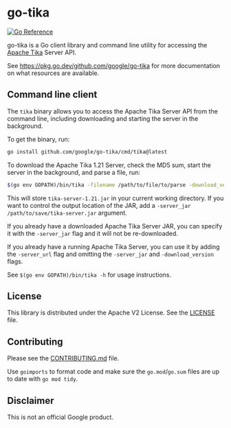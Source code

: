 # go-tika

[![Go Reference](https://pkg.go.dev/badge/github.com/google/go-tika.svg)](https://pkg.go.dev/github.com/google/go-tika)

go-tika is a Go client library and command line utility for accessing the [Apache Tika](http://tika.apache.org) Server API.

See https://pkg.go.dev/github.com/google/go-tika for more documentation on what resources are available.

## Command line client

The `tika` binary allows you to access the Apache Tika Server API from the command line, including downloading and starting the server in the background.

To get the binary, run:

```bash
go install github.com/google/go-tika/cmd/tika@latest
```

To download the Apache Tika 1.21 Server, check the MD5 sum, start the server in the background, and parse a file, run:

```bash
$(go env GOPATH)/bin/tika -filename /path/to/file/to/parse -download_version 1.21 parse
```

This will store `tika-server-1.21.jar` in your current working directory. If you want to control the output location of the JAR, add a `-server_jar /path/to/save/tika-server.jar` argument.

If you already have a downloaded Apache Tika Server JAR, you can specify it with the `-server_jar` flag and it will not be re-downloaded.

If you already have a running Apache Tika Server, you can use it by adding the `-server_url` flag and omitting the `-server_jar` and `-download_version` flags.

See `$(go env GOPATH)/bin/tika -h` for usage instructions.

## License

This library is distributed under the Apache V2 License. See the [LICENSE](./LICENSE) file.

## Contributing

Please see the [CONTRIBUTING.md](./CONTRIBUTING.md) file.

Use `goimports` to format code and make sure the `go.mod`/`go.sum` files are up to date with `go mod tidy`.

## Disclaimer

This is not an official Google product.
